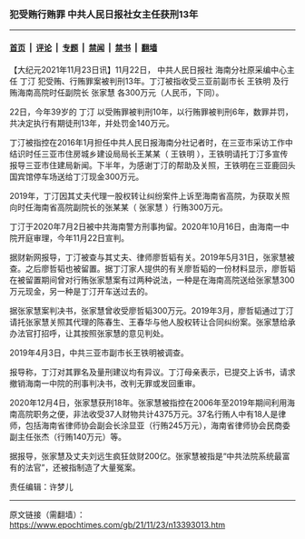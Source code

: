 ### 犯受贿行贿罪 中共人民日报社女主任获刑13年

---

#### [首页](../../../..?n13393013) &nbsp;|&nbsp; [评论](../../../../../epoch-comment?n13393013) &nbsp;|&nbsp; [专题](../../../../../epoch-special?n13393013) &nbsp;|&nbsp; [禁闻](../../../../../epoch-news?n13393013) &nbsp;|&nbsp; [禁书](../../../../../books?n13393013) &nbsp;|&nbsp; [翻墙](https://github.com/gfw-breaker/nogfw/blob/master/README.md?n13393013)


<div class="post_content" id="artbody" itemprop="articleBody">
 <!-- article content begin -->
 <p>
  【大纪元2021年11月23日讯】11月22日，
  <ok href="https://www.epochtimes.com/gb/tag/%E4%B8%AD%E5%85%B1%E4%BA%BA%E6%B0%91%E6%97%A5%E6%8A%A5%E7%A4%BE.html">
   中共人民日报社
  </ok>
  海南分社原采编中心主任
  <ok href="https://www.epochtimes.com/gb/tag/%E4%B8%81%E6%B1%80.html">
   丁汀
  </ok>
  犯受贿、行贿罪案被判刑13年。丁汀被指收受三亚前副市长
  <ok href="https://www.epochtimes.com/gb/tag/%E7%8E%8B%E9%93%81%E6%98%8E.html">
   王铁明
  </ok>
  及行贿海南高院时任副院长
  <ok href="https://www.epochtimes.com/gb/tag/%E5%BC%A0%E5%AE%B6%E6%85%A7.html">
   张家慧
  </ok>
  各300万元（人民币，下同）。
 </p>
 <p>
  22日，今年39岁的
  <ok href="https://www.epochtimes.com/gb/tag/%E4%B8%81%E6%B1%80.html">
   丁汀
  </ok>
  以受贿罪被判刑10年，以行贿罪被判刑6年，数罪并罚，共决定执行有期徒刑13年，并处罚金140万元。
 </p>
 <p>
  丁汀被指控在2016年1月担任中共人民日报海南分社记者时，在三亚市采访工作中结识时任三亚市住房城乡建设局局长王某某（
  <ok href="https://www.epochtimes.com/gb/tag/%E7%8E%8B%E9%93%81%E6%98%8E.html">
   王铁明
  </ok>
  ），王铁明请托丁汀多宣传报导三亚市住建局新闻。下半年，为感谢丁汀的帮助及关照，王铁明在三亚鹿回头国宾馆停车场送给丁汀现金300万元。
 </p>
 <p>
  2019年，丁汀因其丈夫代理一股权转让纠纷案件上诉至海南省高院，为获取关照向时任海南省高院副院长的张某某（
  <ok href="https://www.epochtimes.com/gb/tag/%E5%BC%A0%E5%AE%B6%E6%85%A7.html">
   张家慧
  </ok>
  ）行贿300万元。
 </p>
 <p>
  丁汀于2020年7月2日被中共海南警方刑事拘留。2020年10月16日，由海南一中院开庭审理，今年11月22日宣判。
 </p>
 <p>
  据财新网报导，丁汀被查与其丈夫、律师廖哲韬有关。2019年5月31日，张家慧被查。之后廖哲韬也被留置。据丁汀家人提供的有关廖哲韬的一份材料显示，廖哲韬在被留置期间曾对行贿张家慧案有过两种说法，一种是在海南高院送给张家慧300万元现金，另一种是丁汀开车送过去的。
 </p>
 <p>
  据张家慧案判决书，张家慧曾收受廖哲韬300万元。2019年3月，廖哲韬通过丁汀请托张家慧关照其代理的陈春生、王春华与他人股权转让合同纠纷案。张家慧给承办法官打招呼，让其按照张家慧的意见判处。
 </p>
 <p>
  2019年4月3日，中共三亚市副市长王铁明被调查。
 </p>
 <p>
  报导称，丁汀对其罪名及量刑建议均有异议。丁汀母亲表示，已提交上诉书，请求撤销海南一中院的刑事判决书，改判无罪或发回重审。
 </p>
 <p>
  2020年12月4日，张家慧获刑18年。张家慧被指控在2006年至2019年期间利用海南高院职务之便，非法收受37人财物共计4375万元。37名行贿人中有18人是律师，包括海南省律师协会副会长涂显亚（行贿245万元），海南省律师协会民商委副主任张杰（行贿140万元）等。
 </p>
 <p>
  据报导，张家慧及丈夫刘远生疯狂敛财200亿。张家慧被指是“中共法院系统最富有的法官”，还被指制造了大量冤案。
 </p>
 <p>
  责任编辑：许梦儿
 </p>
 <!-- article content end -->
 <div id="below_article_ad">
 </div>
</div>


---

原文链接（需翻墙）：https://www.epochtimes.com/gb/21/11/23/n13393013.htm